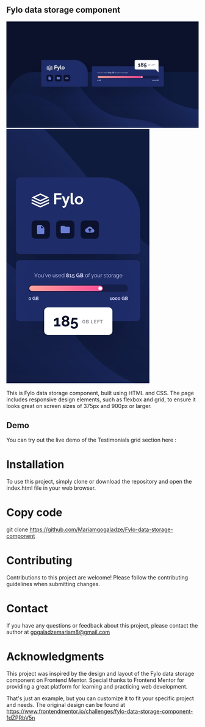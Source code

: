 
## Fylo data storage component

![ Fylo data storage component](/preview.jpeg)
![ Fylo data storage component mobile](/preview-2.jpeg)


This is Fylo data storage component, built using HTML and CSS. The page includes responsive design elements, such as flexbox and grid, to ensure it looks great on screen sizes of 375px and 900px or larger.


## Demo

You can try out the live demo of the Testimonials grid section here :

# Installation
To use this project, simply clone or download the repository and open the index.html file in your web browser.

# Copy code
git clone https://github.com/Mariamgogaladze/Fylo-data-storage-component



# Contributing
Contributions to this project are welcome! Please follow the contributing guidelines when submitting changes.



# Contact
If you have any questions or feedback about this project, please contact the author at gogaladzemariam8@gmail.com

# Acknowledgments
This project was inspired by the design and layout of the Fylo data storage component on Frontend Mentor. Special thanks to Frontend Mentor for providing a great platform for learning and practicing web development.

That's just an example, but you can customize it to fit your specific project and needs. The original design can be found at https://www.frontendmentor.io/challenges/fylo-data-storage-component-1dZPRbV5n








